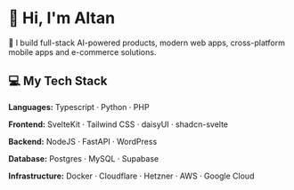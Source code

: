 # 👋 Hi, I'm Altan

🚀 I build full-stack AI-powered products, modern web apps, cross-platform mobile apps and e-commerce solutions.

## 💻 My Tech Stack

**Languages:** Typescript · Python · PHP

**Frontend:** SvelteKit · Tailwind CSS · daisyUI · shadcn-svelte

**Backend:** NodeJS · FastAPI · WordPress  

**Database:** Postgres · MySQL · Supabase

**Infrastructure:**  Docker · Cloudflare · Hetzner · AWS · Google Cloud
